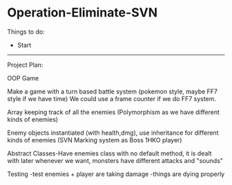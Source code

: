 # Operation-Eliminate-SVN
Things to do:

- Start

-----------------------------

Project Plan:

OOP Game

Make a game with a turn based battle system (pokemon style, maybe FF7 style if we have time) We could use a frame counter if we do FF7 system. 

Array keeping track of all the enemies (Polymorphism as we have different kinds of enemies)

Enemy objects instantiated (with health,dmg), use inheritance for different kinds of enemies (SVN Marking system as Boss 1HKO player)

Abstract Classes-Have enemies class with no default method, it is dealt with later whenever we want, monsters have different attacks and "sounds"

Testing
-test enemies + player are taking damage
-things are dying properly
